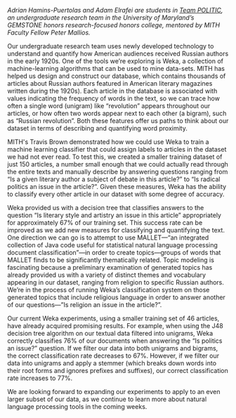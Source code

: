 _Adrian Hamins-Puertolas and Adam Elrafei are students in [Team POLITIC](http://web.archive.org/web/20131220230110/http://teams.gemstone.umd.edu/classof2014/politic/), an undergraduate research team in the University of Maryland’s GEMSTONE honors research-focused honors college, mentored by MITH Faculty Fellow Peter Mallios._

Our undergraduate research team uses newly developed technology to understand and quantify how American audiences received Russian authors in the early 1920s. One of the tools we’re exploring is Weka, a collection of machine-learning algorithms that can be used to mine data-sets. MITH has helped us design and construct our database, which contains thousands of articles about Russian authors featured in American literary magazines written during the 1920s). Each article in the database is associated with values indicating the frequency of words in the text, so we can trace how often a single word (unigram) like “revolution” appears throughout our articles, or how often two words appear next to each other (a bigram), such as “Russian revolution”. Both these features offer us paths to think about our dataset in terms of describing and quantifying word proximity.

MITH's Travis Brown demonstrated how we could use Weka to train a machine learning classifier that could assign labels to articles in the dataset we had not ever read. To test this, we created a smaller training dataset of just 150 articles, a number small enough that we could actually read through the entire texts and manually describe by answering questions ranging from “Is a given literary author a subject of debate in this article?” to “Is radical politics an issue in the article?”. Given these measures, Weka has the ability to classify every other article in our dataset with some degree of accuracy.

Weka provided us with a decision tree that classifies answers to the question “Is literary style and artistry an issue in this article” appropriately for approximately 67% of our training set. This success rate can be improved as we add new measures for classifying and quantifying the text. One direction we can go is to attempt to use MALLET—“an integrated collection of Java code useful for statistical natural language processing document classification”—in order to create topics—groups of words that MALLET finds to be significantly thematically related. Topic modeling is fascinating because a preliminary examination of generated topics has already provided us with a variety of distinct themes and vocabulary appearing in our dataset, ranging from religion to specific Russian authors. We’re in the process of running Weka’s classification system on those generated topics that include religious language in order to answer another of our questions—”Is religion an issue in the article?”.

Our current Weka experiments, using a smaller training set of 46 articles, have already acquired promising results. For example, when using the J48 decision tree algorithm on our textual data filtered into unigrams, Weka correctly classifies 76% of our documents when answering the “Is politics an issue?” question. If we filter our data into both unigrams and bigrams, the correct classification rate decreases to 67%. However, if we filter our data into unigrams and apply a stemmer (which breaks down words into their root forms and ignores prefixes and suffixes), our correct classification rate increases to 77%.

We are looking forward to expanding our experiments to apply to an even larger subset of our data, as we continue to learn more about natural language processing tools in the coming weeks.
